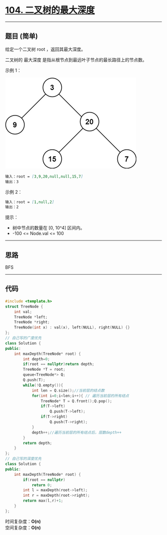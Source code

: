 # [104. 二叉树的最大深度](https://leetcode.cn/problems/maximum-depth-of-binary-tree/description/)

---

## 题目 (简单)

给定一个二叉树 root ，返回其最大深度。  

二叉树的 最大深度 是指从根节点到最远叶子节点的最长路径上的节点数。  

示例 1：  

![Alt text](https://github.com/yang-yang-o-o/CodingNotes/blob/main/Coding/asset/104_1.png)  

```markdown
输入：root = [3,9,20,null,null,15,7]
输出：3
```

示例 2：  

```markdown
输入：root = [1,null,2]
输出：2
```

提示：  

- 树中节点的数量在 [0, 10^4] 区间内。
- -100 <= Node.val <= 100

---

## 思路

BFS

---

## 代码

```C++
#include <template.h>
struct TreeNode {
    int val;
    TreeNode *left;
    TreeNode *right;
    TreeNode(int x) : val(x), left(NULL), right(NULL) {}
};
// 自己写的广度优先
class Solution {
public:
    int maxDepth(TreeNode* root) {
        int depth=0;
        if(root == nullptr)return depth;
        TreeNode *T = root;
        queue<TreeNode*> Q;
        Q.push(T);
        while(!Q.empty()){
            int len = Q.size();//当前层的结点数
            for(int i=0;i<len;i++){ // 遍历当前层的所有结点
                TreeNode* T = Q.front();Q.pop();
                if(T->left)
                    Q.push(T->left);
                if(T->right)
                    Q.push(T->right);
            }
            depth++;//遍历当前层的所有结点后，层数depth++
        }
        return depth;
    }
};
// 自己写的深度优先
class Solution {
public:
    int maxDepth(TreeNode* root) {
        if(root == nullptr)
            return 0;
        int l = maxDepth(root->left);
        int r = maxDepth(root->right);
        return max(l,r)+1;
    }
};


```

时间复杂度：**O(n)**  
空间复杂度：**O(n)**
